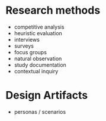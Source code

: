 # Research methods
- competitive analysis
- heuristic evaluation
- interviews
- surveys
- focus groups
- natural observation
- study documentation
- contextual inquiry

# Design Artifacts
- personas / scenarios